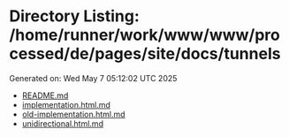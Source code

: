 # Directory Listing: /home/runner/work/www/www/processed/de/pages/site/docs/tunnels
Generated on: Wed May  7 05:12:02 UTC 2025

- [README.md](README.md)
- [implementation.html.md](implementation.html.md)
- [old-implementation.html.md](old-implementation.html.md)
- [unidirectional.html.md](unidirectional.html.md)
